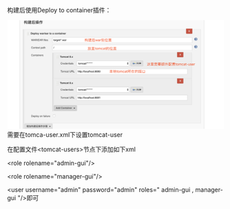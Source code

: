 构建后使用Deploy to container插件：

![](/assets/goujianhou.png)需要在tomca-user.xml下设置tomcat-user

在配置文件&lt;tomcat-users&gt;节点下添加如下xml

&lt;role rolename="admin-gui"/&gt;

&lt;role rolename="manager-gui"/&gt;

&lt;user username="admin" password="admin" roles=" admin-gui , manager-gui "/&gt;即可

